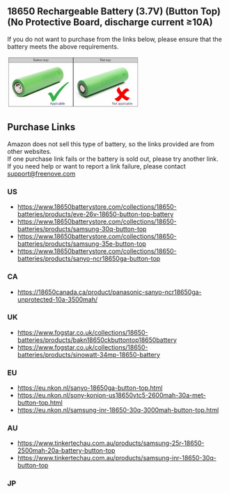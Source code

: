## 18650 Rechargeable Battery (3.7V) (Button Top) (No Protective Board, discharge current ≥10A)

If you do not want to purchase from the links below, please ensure that the battery meets the above requirements.

<img src='18650_Button-Top_Unprotected.png' width='60%'/>

## Purchase Links

Amazon does not sell this type of battery, so the links provided are from other websites.  
If one purchase link fails or the battery is sold out, please try another link.  
If you need help or want to report a link failure, please contact [support@freenove.com](mailto:support@freenove.com)

### US

* https://www.18650batterystore.com/collections/18650-batteries/products/eve-26v-18650-button-top-battery
* https://www.18650batterystore.com/collections/18650-batteries/products/samsung-30q-button-top
* https://www.18650batterystore.com/collections/18650-batteries/products/samsung-35e-button-top
* https://www.18650batterystore.com/collections/18650-batteries/products/sanyo-ncr18650ga-button-top

### CA

* https://18650canada.ca/product/panasonic-sanyo-ncr18650ga-unprotected-10a-3500mah/

### UK

* https://www.fogstar.co.uk/collections/18650-batteries/products/bakn18650ckbuttontop18650battery
* https://www.fogstar.co.uk/collections/18650-batteries/products/sinowatt-34mp-18650-battery

### EU

* https://eu.nkon.nl/sanyo-18650ga-button-top.html
* https://eu.nkon.nl/sony-konion-us18650vtc5-2600mah-30a-met-button-top.html
* https://eu.nkon.nl/samsung-inr-18650-30q-3000mah-button-top.html

### AU

* https://www.tinkertechau.com.au/products/samsung-25r-18650-2500mah-20a-battery-button-top
* https://www.tinkertechau.com.au/products/samsung-inr-18650-30q-button-top

### JP


